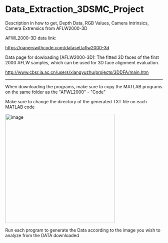 # Data_Extraction_3DSMC_Project
Description in how to get, Depth Data, RGB Values, Camera Intrinsics, Camera Extrensics from AFLW2000-3D

AFWL2000-3D data link:

https://paperswithcode.com/dataset/aflw2000-3d

Data page for dowloading [AFLW2000-3D]: The fitted 3D faces of the first 2000 AFLW samples, which can be used for 3D face alignment evaluation.

http://www.cbsr.ia.ac.cn/users/xiangyuzhu/projects/3DDFA/main.htm

---------------------------------------------------------------------------------------------------

When downloading the programs, make sure to copy the MATLAB programs on the same folder as the "AFWL2000" - "Code"

Make sure to change the directory of the generated TXT file on each MATLAB code 

<img width="350" alt="image" src="https://github.com/user-attachments/assets/afda282f-cdf4-4f6d-a621-6edd1bfa22c4" />

Run each program to generate the Data according to the image you wish to analyze from the DATA downloaded




